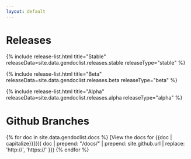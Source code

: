 ```yaml
---
layout: default
---
```


# Releases

{% include release-list.html title="Stable" releaseData=site.data.gendoclist.releases.stable releaseType="stable" %}

{% include release-list.html title="Beta" releaseData=site.data.gendoclist.releases.beta releaseType="beta" %}

{% include release-list.html title="Alpha" releaseData=site.data.gendoclist.releases.alpha releaseType="alpha" %}

# Github Branches
{% for doc in site.data.gendoclist.docs %}
[View the docs for {{doc | capitalize}}]({{ doc | prepend: "/docs/" | prepend: site.github.url | replace: 'http://', 'https://' }})
{% endfor %}
